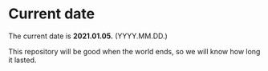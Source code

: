 # Current date

The current date is **2021.01.05.** (YYYY.MM.DD.)

This repository will be good when the world ends, so we will know how long it lasted.